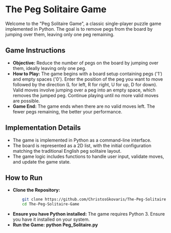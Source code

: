 # The Peg Solitaire Game

Welcome to the "Peg Solitaire Game", a classic single-player puzzle game implemented in Python. The goal is to remove pegs from the board by jumping over them, leaving only one peg remaining.

## Game Instructions
- **Objective:** Reduce the number of pegs on the board by jumping over them, ideally leaving only one peg.
- **How to Play:** The game begins with a board setup containing pegs ('1') and empty spaces ('0'). 
  Enter the position of the peg you want to move followed by the direction (L for left, R for right, U for up, D for down). 
  Valid moves involve jumping over a peg into an empty space, which removes the jumped peg. 
  Continue playing until no more valid moves are possible. 
- **Game End:** The game ends when there are no valid moves left. The fewer pegs remaining, the better your performance.


## Implementation Details
- The game is implemented in Python as a command-line interface.
- The board is represented as a 2D list, with the initial configuration matching the traditional English peg solitaire layout.
- The game logic includes functions to handle user input, validate moves, and update the game state.


## How to Run
- **Clone the Repository:**
  ``` bash
      git clone https://github.com/ChristosGkovaris/The-Peg-Solitaire-Game.git
      cd The-Peg-Solitaire-Game
- **Ensure you have Python installed:** The game requires Python 3. Ensure you have it installed on your system.
- **Run the Game:** **python Peg_Solitaire.py**
